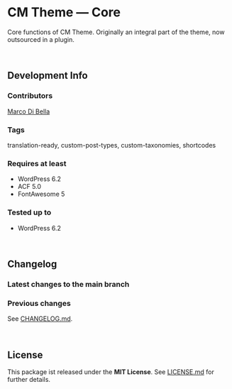 # CM Theme &mdash; Core
Core functions of CM Theme. Originally an integral part of the theme, now outsourced in a plugin.

<br>

## Development Info

### Contributors
[Marco Di Bella ](https://github.com/mdibella-dev)

### Tags
translation-ready, custom-post-types, custom-taxonomies, shortcodes

### Requires at least

* WordPress 6.2
* ACF 5.0
* FontAwesome 5

### Tested up to

* WordPress 6.2

<br>

## Changelog

### Latest changes to the main branch


### Previous changes

See [CHANGELOG.md](https://github.com/mdibella-dev/cm-theme-core/blob/main/CHANGELOG.md).

<br>

## License

This package ist released under the **MIT License**. See [LICENSE.md](https://github.com/mdibella-dev/cm-theme-core/blob/main/LICENSE.md) for further details.

